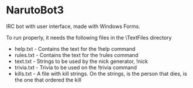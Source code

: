 NarutoBot3
=========

IRC bot with user interface, made with Windows Forms.

To run properly, it needs the following files in the \TextFiles directory

* help.txt      - Contains the text for the !help command
* rules.txt     - Contains the text for the !rules command
* text.txt      - Strings to be used by the nick generator, !nick
* trivia.txt    - Trivia to be used on the !trivia command
* kills.txt     - A file with kill strings. On the strings, <target> is the person that dies, <user> is the one that ordered the kill
